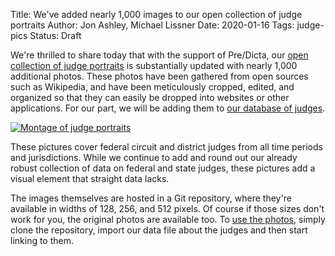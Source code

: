 Title: We've added nearly 1,000 images to our open collection of judge portraits
Author: Jon Ashley, Michael Lissner
Date: 2020-01-16
Tags: judge-pics
Status: Draft


We're thrilled to share today that with the support of Pre/Dicta, our [open collection of judge portraits][judge-git] is substantially updated with nearly 1,000 additional photos. These photos have been gathered from open sources such as Wikipedia, and have been meticulously cropped, edited, and organized so that they can easily be dropped into websites or other applications. For our part, we will be adding them to [our database of judges][judge-db].

[judge-git]: https://github.com/freelawproject/judge-pics
[judge-db]: {filepath}/pages/judge_database.md

<div class="text-center v-offset-below-2 v-offset-above-2">
  <a href="{static}/images/judges/montage-full.jpeg">
    <img src="{static}/images/judges/montage-small.jpeg"
         alt="Montage of judge portraits"
         class="img-responsive border"/>
 </a>
</div>


These pictures cover federal circuit and district judges from all time periods and jurisdictions.  While we continue to add and round out our already robust collection of data on federal and state judges, these pictures add a visual  element that straight data lacks.

The images themselves are hosted in a Git repository, where they're available in widths of 128, 256, and 512 pixels. Of course if those sizes don't work for you, the original photos are available too. To [use the photos][install], simply clone the repository, import our data file about the judges and then start linking to them.

[install]: https://github.com/freelawproject/judge-pics#installation


